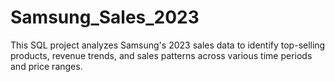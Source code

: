 # Samsung_Sales_2023
This SQL project analyzes Samsung's 2023 sales data to identify top-selling products, revenue trends, and sales patterns across various time periods and price ranges.
